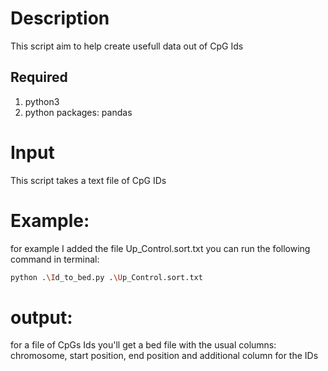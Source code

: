# Description
This script aim to help create usefull data out of CpG Ids 

## Required 
1. python3
2. python packages: pandas

# Input
This script takes a text file of CpG IDs

# Example:
for example I added the file Up_Control.sort.txt
you can run the following command in terminal: 
``` bash
python .\Id_to_bed.py .\Up_Control.sort.txt
```

# output:
for a file of CpGs Ids you'll get a bed file with the usual columns:
chromosome, start position, end position 
and additional column for the IDs
